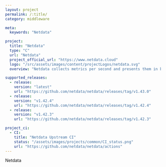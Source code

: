 ```yaml
---
layout: project
permalink: /:title/
category: middleware

meta:
  keywords: "Netdata"

project:
  title: "Netdata"
  type: "C"
  url: "Netdata"
  project_official_url: "https://www.netdata.cloud"
  logo: "/src/assets/images/content/projectLogos/netdata.svg"
  overview: "Netdata collects metrics per second and presents them in beautiful low-latency dashboards. It is designed to run on all of your physical and virtual servers, cloud deployments, Kubernetes clusters, and edge/IoT devices, to monitor your systems, containers, and applications."

supported_releases:
  - release:
    version: "latest"
    url: "https://github.com/netdata/netdata/releases/tag/v1.43.0"
  - release:
    version: "v1.42.4"
    url: "https://github.com/netdata/netdata/releases/tag/v1.42.4"
  - release:
    version: "v1.42.3"
    url: "https://github.com/netdata/netdata/releases/tag/v1.42.3"

project_ci:
  - CI:
    title: "Netdata Upstream CI"
    status: "/assets/images/projects/common/CI_status.png"
    url: "https://github.com/netdata/netdata/actions"
---
```


<p>Netdata</p>
